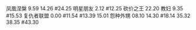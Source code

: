凤凰涅槃  9.59  14.26 #24.25
明星朋友  2.12  #12.25
砍价之王  22.20
教妇  9.35 #15.53
复仇者联盟  0.00 #11.54 #13.39 15.01
怨种外甥  08.10  14.30  #18.14 35.32 38.35 #43.30